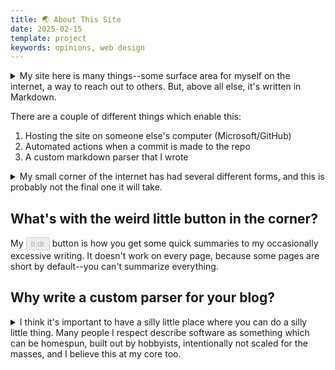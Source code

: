 ```yaml
---
title: 🌏 About This Site
date: 2025-02-15
template: project
keywords: opinions, web design
---
```

<details><summary>My site here is many things--some surface area for myself on the internet, a way to reach out to others. But, above all else, it's written in Markdown.</summary><br>I decided at a certain point that I wanted to make it as frictionless as I could to write something and get it up on the web, while still being able to use the command line and git to produce the project. That way I don't have to log in to anything--it's local to live all the time.</details>

There are a couple of different things which enable this:

1. Hosting the site on someone else's computer (Microsoft/GitHub)
2. Automated actions when a commit is made to the repo
3. A custom markdown parser that I wrote

<details><summary>My small corner of the internet has had several different forms, and this is probably not the final one it will take.</summary><br>

Back in the heady days of AOL, I had an Angelfire web page, where I ran a paper-and-pencil RPG for my friends at school. Beginning in 2013 or 2014, I first published something to GitHub to document my learning journey of data science. Now I have this simple page--it's only sporadically updated, but the design is straightforward, works across platforms, and is imminently thinkable because it's written in simple HTML/CSS and JavaScript.</details>

## What's with the weird little button in the corner?
My <button disabled title="This one doesn't work! Use the corner one!" style="cursor:not-allowed;">tl;dr</button> button is how you get some quick summaries to my occasionally excessive writing. It doesn't work on every page, because some pages are short by default--you can't summarize everything.

## Why write a custom parser for your blog?

<details><summary>I think it's important to have a silly little place where you can do a silly little thing. Many people I respect describe software as something which can be homespun, built out by hobbyists, intentionally not scaled for the masses, and I believe this at my core too.</summary><br>

What follows are a collection of different ideas on this theme, some by me and some by others:

 - [Robin Sloan](https://www.robinsloan.com/notes/home-cooked-app/) is the originator of the "software-as-home-cooked-meal" as far as I know.

 - Sometimes being the best doesn't matter; it's more about the act of producing something. When I work on this blog, I'm a mediocre woodworker building a mediocre chair--the skills I gain from trying to create order from chaos (or wood, as the case may be) are more important than the final project itself. As they say at Daptone Records, [shitty is pretty](https://www.funkydown.com/downloads/shitty2.pdf).

 - One of my central theses is that as the internet becomes more of a [dark forest](https://www.ystrickler.com/the-dark-forest-theory-of-the-internet/) and consolidation of platforms occurs, it is important to understand and control something which resembles the means of production.

 - There are so many layers of abstraction that knowing how everything works perfectly is a quixotic undertaking. Reality has a surprising amount of information in it, and comprehending it at all levels is impossible; but being able to think through exactly what you need and deliver on it makes you a better thinker.
</details>
